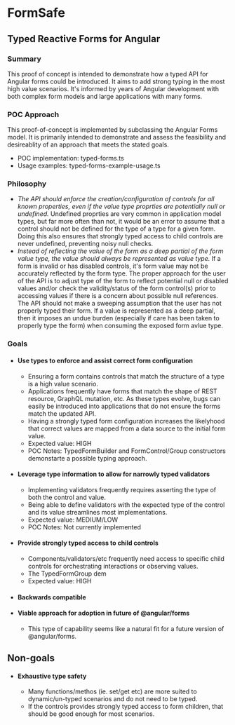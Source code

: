 # FormSafe

## Typed Reactive Forms for Angular

### Summary

This proof of concept is intended to demonstrate how a typed API for Angular forms could be introduced. It aims to add strong typing in the most high value scenarios. It's informed by years of Angular development with both complex form models and large applications with many forms.

### POC Approach

This proof-of-concept is implemented by subclassing the Angular Forms model. It is primarily intended to demonstrate and assess the feasibility and desireablity of an approach that meets the stated goals.

- POC implementation: typed-forms.ts
- Usage examples: typed-forms-example-usage.ts

### Philosophy

- _The API should enforce the creation/configuration of controls for all known properties, even if the value type proprties are potentially null or undefined._ Undefined proprties are very common in application model types, but far more often than not, it would be an error to assume that a control should not be defined for the type of a type for a given form. Doing this also ensures that strongly typed access to child controls are never undefined, preventing noisy null checks.
- _Instead of reflecting the value of the form as a deep partial of the form value type, the value should always be represented as value type._ If a form is invalid or has disabled controls, it's form value may not be accurately reflected by the form type. The proper approach for the user of the API is to adjust type of the form to reflect potential null or disabled values and/or check the validity/status of the form control(s) prior to accessing values if there is a concern about possible null references. The API should not make a sweeping assumption that the user has not properly typed their form. If a value is represented as a deep partial, then it imposes an undue burden (especially if care has been taken to properly type the form) when consuming the exposed form avlue type.

### Goals

- #### Use types to enforce and assist correct form configuration
  - Ensuring a form contains controls that match the structure of a type is a high value scenario.
  - Applications frequently have forms that match the shape of REST resource, GraphQL mutation, etc. As these types evolve, bugs can easily be introduced into applications that do not ensure the forms match the updated API.
  - Having a strongly typed form configuration increases the likelyhood that correct values are mapped from a data source to the initial form value.
  - Expected value: HIGH
  - POC Notes: TypedFormBuilder and FormControl/Group constructors demonstarte a possible typing approach.
- #### Leverage type information to allow for narrowly typed validators
  - Implementing validators frequently requires asserting the type of both the control and value.
  - Being able to define validators with the expected type of the control and its value streamlines most implementations.
  - Expected value: MEDIUM/LOW
  - POC Notes: Not currently implemented
- #### Provide strongly typed access to child controls
  - Components/validators/etc frequently need access to specific child controls for orchestrating interactions or observing values.
  - The TypedFormGroup dem
  - Expected value: HIGH
- #### Backwards compatible
- #### Viable approach for adoption in future of @angular/forms
  - This type of capability seems like a natural fit for a future version of @angular/forms.

## Non-goals

- #### Exhaustive type safety
  - Many functions/methos (ie. set/get etc) are more suited to dynamic/un-typed scenarios and do not need to be typed.
  - If the controls provides strongly typed access to form children, that should be good enough for most scenarios.
